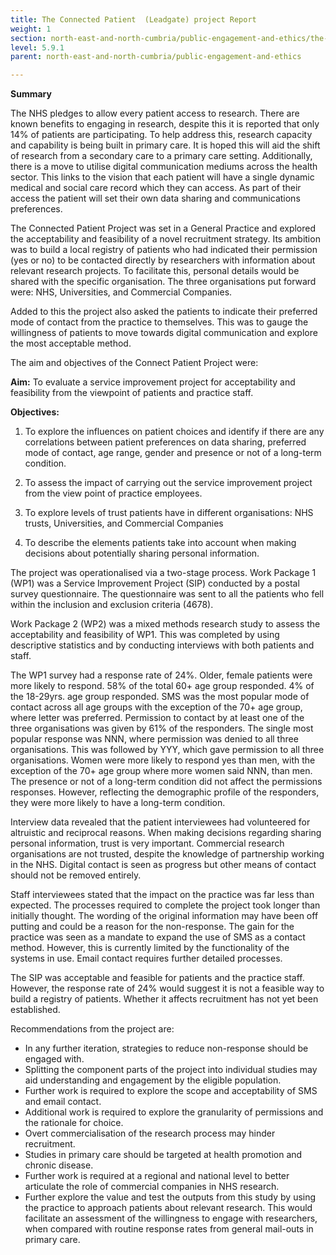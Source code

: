 ```yaml
---
title: The Connected Patient  (Leadgate) project Report
weight: 1
section: north-east-and-north-cumbria/public-engagement-and-ethics/the-connected-patient-leadgate-project-report
level: 5.9.1
parent: north-east-and-north-cumbria/public-engagement-and-ethics

---
```


**Summary**

The NHS pledges to allow every patient access to research. There are known benefits to engaging in research, despite this it is reported that only 14% of patients are participating. To help address this, research capacity and capability is being built in primary care. It is hoped this will aid the shift of research from a secondary care to a primary care setting. Additionally, there is a move to utilise 
digital communication mediums across the health sector. This links to the vision that each patient will have a single dynamic medical and social care record which they can access. As part of their access the patient will set their own data sharing and communications preferences.  

The Connected Patient Project was set in a General Practice and explored the acceptability and feasibility of a novel recruitment strategy. Its ambition was to build a local registry of patients who had indicated their permission (yes or no) to be contacted directly by researchers with information about relevant research projects. To facilitate this, personal details would be shared with the specific 
organisation. The three organisations put forward were: NHS, Universities, and Commercial Companies.

Added to this the project also asked the patients to indicate their preferred mode of contact from the practice to themselves. This was to gauge the willingness of patients to move towards digital communication and explore the most acceptable method.  

The aim and objectives of the Connect Patient Project were: 

**Aim:**  To evaluate a service improvement project for acceptability and feasibility from the viewpoint of 
patients and practice staff.  

**Objectives:**  
1. To explore the influences on patient choices and identify if there are any correlations 
between patient preferences on data sharing, preferred mode of contact, age range, gender 
and presence or not of a long-term condition. 

2. To assess the impact of carrying out the service improvement project from the view point of 
practice employees. 

3. To explore levels of trust patients have in different organisations: NHS trusts, Universities, and Commercial Companies

4. To describe the elements patients take into account when making decisions about 
potentially sharing personal information. 

The project was operationalised via a two-stage process. Work Package 1 (WP1) was a Service Improvement Project (SIP) conducted by a postal survey questionnaire. The questionnaire was sent to all the patients who fell within the inclusion and exclusion criteria (4678).  

Work Package 2 (WP2) was a mixed methods research study to assess the acceptability and feasibility of WP1. This was completed by using descriptive statistics and by conducting interviews with both patients and staff.  

The WP1 survey had a response rate of 24%. Older, female patients were more likely to respond. 58% of the total 60+ age group responded. 4% of the 18-29yrs. age group responded. SMS was the most popular mode of contact across all age groups with the exception of the 70+ age group, where letter was preferred. Permission to contact by at least one of the three organisations was given by 61% of the responders. The single most popular response was NNN, where permission was denied to all three organisations. This was followed by YYY, which gave permission to all three organisations. Women were more likely to respond yes than men, with the exception of the 70+ age group where more women said NNN, than men. The presence or not of a long-term condition did not affect the permissions responses. However, reflecting the demographic profile of the responders, they were more likely to have a long-term condition.  

Interview data revealed that the patient interviewees had volunteered for altruistic and reciprocal reasons. When making decisions regarding sharing personal information, trust is very important. Commercial research organisations are not trusted, despite the knowledge of partnership working in the NHS. Digital contact is seen as progress but other means of contact should not be removed 
entirely.  

Staff interviewees stated that the impact on the practice was far less than expected. The processes required to complete the project took longer than initially thought. The wording of the original information may have been off putting and could be a reason for the non-response. The gain for the practice was seen as a mandate to expand the use of SMS as a contact method. However, this is 
currently limited by the functionality of the systems in use. Email contact requires further detailed processes.  

The SIP was acceptable and feasible for patients and the practice staff. However, the response rate of 24% would suggest it is not a feasible way to build a registry of patients. Whether it affects recruitment has not yet been established.  

Recommendations from the project are:  

- In any further iteration, strategies to reduce non-response should be engaged with.  
- Splitting the component parts of the project into individual studies may aid understanding and engagement by the eligible population. 
- Further work is required to explore the scope and acceptability of SMS and email contact.  
- Additional work is required to explore the granularity of permissions and the rationale for choice.  
- Overt commercialisation of the research process may hinder recruitment.  
- Studies in primary care should be targeted at health promotion and chronic disease.  
- Further work is required at a regional and national level to better articulate the role of commercial companies in NHS research. 
- Further explore the value and test the outputs from this study by using the practice to approach patients about relevant research. This would facilitate an assessment of the willingness to engage with researchers, when compared with routine response rates from general mail-outs in primary care. 
  
        

